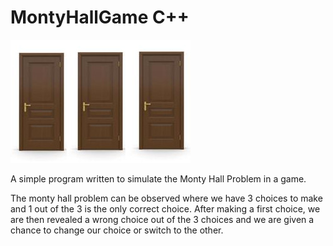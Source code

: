 # MontyHallGame C++

![alt text](https://github.com/h0nt3d/MontyHallGame/blob/main/images/door.jpg?raw=true)

A simple program written to simulate the Monty Hall Problem in a game.



The monty hall problem can be observed where we have 3 choices to make and 1 out of the 3 is the only correct choice. After making a first choice, we are then revealed a wrong choice out of the 3 choices and we are given a chance to change our choice or switch to the other.
